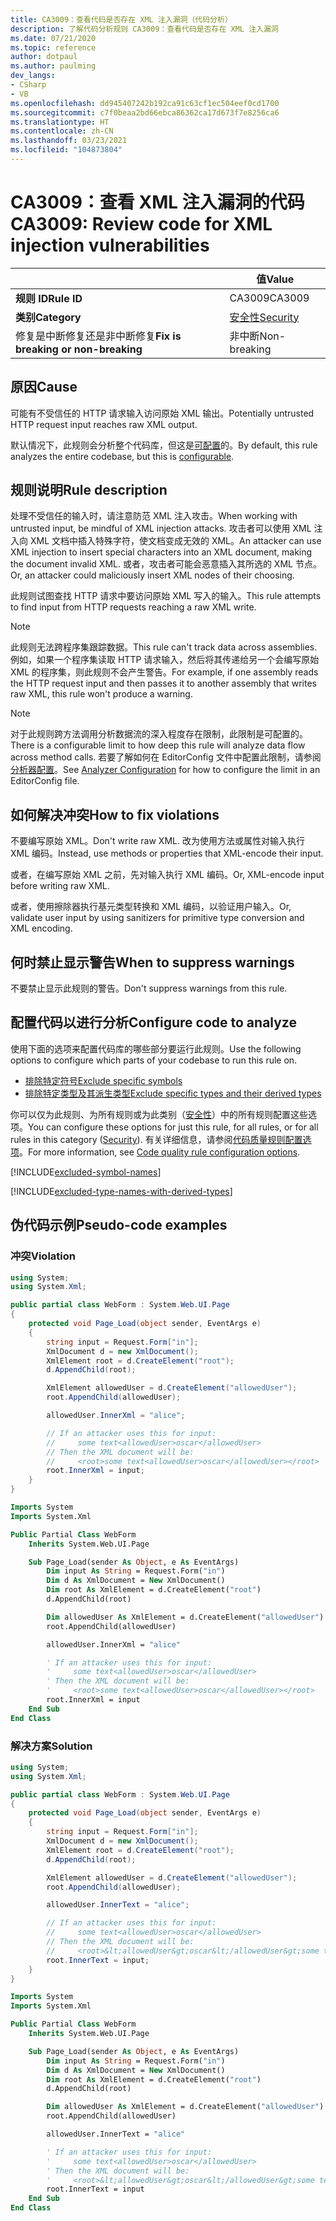 ```yaml
---
title: CA3009：查看代码是否存在 XML 注入漏洞（代码分析）
description: 了解代码分析规则 CA3009：查看代码是否存在 XML 注入漏洞
ms.date: 07/21/2020
ms.topic: reference
author: dotpaul
ms.author: paulming
dev_langs:
- CSharp
- VB
ms.openlocfilehash: dd945407242b192ca91c63cf1ec504eef0cd1700
ms.sourcegitcommit: c7f0beaa2bd66ebca86362ca17d673f7e8256ca6
ms.translationtype: HT
ms.contentlocale: zh-CN
ms.lasthandoff: 03/23/2021
ms.locfileid: "104873804"
---
```

# <a name="ca3009-review-code-for-xml-injection-vulnerabilities"></a><span data-ttu-id="f6c31-103">CA3009：查看 XML 注入漏洞的代码</span><span class="sxs-lookup"><span data-stu-id="f6c31-103">CA3009: Review code for XML injection vulnerabilities</span></span>

| | <span data-ttu-id="f6c31-104">值</span><span class="sxs-lookup"><span data-stu-id="f6c31-104">Value</span></span> |
|-|-|
| <span data-ttu-id="f6c31-105">**规则 ID**</span><span class="sxs-lookup"><span data-stu-id="f6c31-105">**Rule ID**</span></span> |<span data-ttu-id="f6c31-106">CA3009</span><span class="sxs-lookup"><span data-stu-id="f6c31-106">CA3009</span></span>|
| <span data-ttu-id="f6c31-107">**类别**</span><span class="sxs-lookup"><span data-stu-id="f6c31-107">**Category**</span></span> |[<span data-ttu-id="f6c31-108">安全性</span><span class="sxs-lookup"><span data-stu-id="f6c31-108">Security</span></span>](security-warnings.md)|
| <span data-ttu-id="f6c31-109">修复是中断修复还是非中断修复</span><span class="sxs-lookup"><span data-stu-id="f6c31-109">**Fix is breaking or non-breaking**</span></span> |<span data-ttu-id="f6c31-110">非中断</span><span class="sxs-lookup"><span data-stu-id="f6c31-110">Non-breaking</span></span>|

## <a name="cause"></a><span data-ttu-id="f6c31-111">原因</span><span class="sxs-lookup"><span data-stu-id="f6c31-111">Cause</span></span>

<span data-ttu-id="f6c31-112">可能有不受信任的 HTTP 请求输入访问原始 XML 输出。</span><span class="sxs-lookup"><span data-stu-id="f6c31-112">Potentially untrusted HTTP request input reaches raw XML output.</span></span>

<span data-ttu-id="f6c31-113">默认情况下，此规则会分析整个代码库，但这是[可配置](#configure-code-to-analyze)的。</span><span class="sxs-lookup"><span data-stu-id="f6c31-113">By default, this rule analyzes the entire codebase, but this is [configurable](#configure-code-to-analyze).</span></span>

## <a name="rule-description"></a><span data-ttu-id="f6c31-114">规则说明</span><span class="sxs-lookup"><span data-stu-id="f6c31-114">Rule description</span></span>

<span data-ttu-id="f6c31-115">处理不受信任的输入时，请注意防范 XML 注入攻击。</span><span class="sxs-lookup"><span data-stu-id="f6c31-115">When working with untrusted input, be mindful of XML injection attacks.</span></span> <span data-ttu-id="f6c31-116">攻击者可以使用 XML 注入向 XML 文档中插入特殊字符，使文档变成无效的 XML。</span><span class="sxs-lookup"><span data-stu-id="f6c31-116">An attacker can use XML injection to insert special characters into an XML document, making the document invalid XML.</span></span> <span data-ttu-id="f6c31-117">或者，攻击者可能会恶意插入其所选的 XML 节点。</span><span class="sxs-lookup"><span data-stu-id="f6c31-117">Or, an attacker could maliciously insert XML nodes of their choosing.</span></span>

<span data-ttu-id="f6c31-118">此规则试图查找 HTTP 请求中要访问原始 XML 写入的输入。</span><span class="sxs-lookup"><span data-stu-id="f6c31-118">This rule attempts to find input from HTTP requests reaching a raw XML write.</span></span>

> [!NOTE]
> <span data-ttu-id="f6c31-119">此规则无法跨程序集跟踪数据。</span><span class="sxs-lookup"><span data-stu-id="f6c31-119">This rule can't track data across assemblies.</span></span> <span data-ttu-id="f6c31-120">例如，如果一个程序集读取 HTTP 请求输入，然后将其传递给另一个会编写原始 XML 的程序集，则此规则不会产生警告。</span><span class="sxs-lookup"><span data-stu-id="f6c31-120">For example, if one assembly reads the HTTP request input and then passes it to another assembly that writes raw XML, this rule won't produce a warning.</span></span>

> [!NOTE]
> <span data-ttu-id="f6c31-121">对于此规则跨方法调用分析数据流的深入程度存在限制，此限制是可配置的。</span><span class="sxs-lookup"><span data-stu-id="f6c31-121">There is a configurable limit to how deep this rule will analyze data flow across method calls.</span></span> <span data-ttu-id="f6c31-122">若要了解如何在 EditorConfig 文件中配置此限制，请参阅[分析器配置](https://github.com/dotnet/roslyn-analyzers/blob/main/docs/Analyzer%20Configuration.md#dataflow-analysis)。</span><span class="sxs-lookup"><span data-stu-id="f6c31-122">See [Analyzer Configuration](https://github.com/dotnet/roslyn-analyzers/blob/main/docs/Analyzer%20Configuration.md#dataflow-analysis) for how to configure the limit in an EditorConfig file.</span></span>

## <a name="how-to-fix-violations"></a><span data-ttu-id="f6c31-123">如何解决冲突</span><span class="sxs-lookup"><span data-stu-id="f6c31-123">How to fix violations</span></span>

<span data-ttu-id="f6c31-124">不要编写原始 XML。</span><span class="sxs-lookup"><span data-stu-id="f6c31-124">Don't write raw XML.</span></span> <span data-ttu-id="f6c31-125">改为使用方法或属性对输入执行 XML 编码。</span><span class="sxs-lookup"><span data-stu-id="f6c31-125">Instead, use methods or properties that XML-encode their input.</span></span>

<span data-ttu-id="f6c31-126">或者，在编写原始 XML 之前，先对输入执行 XML 编码。</span><span class="sxs-lookup"><span data-stu-id="f6c31-126">Or, XML-encode input before writing raw XML.</span></span>

<span data-ttu-id="f6c31-127">或者，使用擦除器执行基元类型转换和 XML 编码，以验证用户输入。</span><span class="sxs-lookup"><span data-stu-id="f6c31-127">Or, validate user input by using sanitizers for primitive type conversion and XML encoding.</span></span>

## <a name="when-to-suppress-warnings"></a><span data-ttu-id="f6c31-128">何时禁止显示警告</span><span class="sxs-lookup"><span data-stu-id="f6c31-128">When to suppress warnings</span></span>

<span data-ttu-id="f6c31-129">不要禁止显示此规则的警告。</span><span class="sxs-lookup"><span data-stu-id="f6c31-129">Don't suppress warnings from this rule.</span></span>

## <a name="configure-code-to-analyze"></a><span data-ttu-id="f6c31-130">配置代码以进行分析</span><span class="sxs-lookup"><span data-stu-id="f6c31-130">Configure code to analyze</span></span>

<span data-ttu-id="f6c31-131">使用下面的选项来配置代码库的哪些部分要运行此规则。</span><span class="sxs-lookup"><span data-stu-id="f6c31-131">Use the following options to configure which parts of your codebase to run this rule on.</span></span>

- [<span data-ttu-id="f6c31-132">排除特定符号</span><span class="sxs-lookup"><span data-stu-id="f6c31-132">Exclude specific symbols</span></span>](#exclude-specific-symbols)
- [<span data-ttu-id="f6c31-133">排除特定类型及其派生类型</span><span class="sxs-lookup"><span data-stu-id="f6c31-133">Exclude specific types and their derived types</span></span>](#exclude-specific-types-and-their-derived-types)

<span data-ttu-id="f6c31-134">你可以仅为此规则、为所有规则或为此类别（[安全性](security-warnings.md)）中的所有规则配置这些选项。</span><span class="sxs-lookup"><span data-stu-id="f6c31-134">You can configure these options for just this rule, for all rules, or for all rules in this category ([Security](security-warnings.md)).</span></span> <span data-ttu-id="f6c31-135">有关详细信息，请参阅[代码质量规则配置选项](../code-quality-rule-options.md)。</span><span class="sxs-lookup"><span data-stu-id="f6c31-135">For more information, see [Code quality rule configuration options](../code-quality-rule-options.md).</span></span>

[!INCLUDE[excluded-symbol-names](~/includes/code-analysis/excluded-symbol-names.md)]

[!INCLUDE[excluded-type-names-with-derived-types](~/includes/code-analysis/excluded-type-names-with-derived-types.md)]

## <a name="pseudo-code-examples"></a><span data-ttu-id="f6c31-136">伪代码示例</span><span class="sxs-lookup"><span data-stu-id="f6c31-136">Pseudo-code examples</span></span>

### <a name="violation"></a><span data-ttu-id="f6c31-137">冲突</span><span class="sxs-lookup"><span data-stu-id="f6c31-137">Violation</span></span>

```csharp
using System;
using System.Xml;

public partial class WebForm : System.Web.UI.Page
{
    protected void Page_Load(object sender, EventArgs e)
    {
        string input = Request.Form["in"];
        XmlDocument d = new XmlDocument();
        XmlElement root = d.CreateElement("root");
        d.AppendChild(root);

        XmlElement allowedUser = d.CreateElement("allowedUser");
        root.AppendChild(allowedUser);

        allowedUser.InnerXml = "alice";

        // If an attacker uses this for input:
        //     some text<allowedUser>oscar</allowedUser>
        // Then the XML document will be:
        //     <root>some text<allowedUser>oscar</allowedUser></root>
        root.InnerXml = input;
    }
}
```

```vb
Imports System
Imports System.Xml

Public Partial Class WebForm
    Inherits System.Web.UI.Page

    Sub Page_Load(sender As Object, e As EventArgs)
        Dim input As String = Request.Form("in")
        Dim d As XmlDocument = New XmlDocument()
        Dim root As XmlElement = d.CreateElement("root")
        d.AppendChild(root)

        Dim allowedUser As XmlElement = d.CreateElement("allowedUser")
        root.AppendChild(allowedUser)

        allowedUser.InnerXml = "alice"

        ' If an attacker uses this for input:
        '     some text<allowedUser>oscar</allowedUser>
        ' Then the XML document will be:
        '     <root>some text<allowedUser>oscar</allowedUser></root>
        root.InnerXml = input
    End Sub
End Class
```

### <a name="solution"></a><span data-ttu-id="f6c31-138">解决方案</span><span class="sxs-lookup"><span data-stu-id="f6c31-138">Solution</span></span>

```csharp
using System;
using System.Xml;

public partial class WebForm : System.Web.UI.Page
{
    protected void Page_Load(object sender, EventArgs e)
    {
        string input = Request.Form["in"];
        XmlDocument d = new XmlDocument();
        XmlElement root = d.CreateElement("root");
        d.AppendChild(root);

        XmlElement allowedUser = d.CreateElement("allowedUser");
        root.AppendChild(allowedUser);

        allowedUser.InnerText = "alice";

        // If an attacker uses this for input:
        //     some text<allowedUser>oscar</allowedUser>
        // Then the XML document will be:
        //     <root>&lt;allowedUser&gt;oscar&lt;/allowedUser&gt;some text<allowedUser>alice</allowedUser></root>
        root.InnerText = input;
    }
}
```

```vb
Imports System
Imports System.Xml

Public Partial Class WebForm
    Inherits System.Web.UI.Page

    Sub Page_Load(sender As Object, e As EventArgs)
        Dim input As String = Request.Form("in")
        Dim d As XmlDocument = New XmlDocument()
        Dim root As XmlElement = d.CreateElement("root")
        d.AppendChild(root)

        Dim allowedUser As XmlElement = d.CreateElement("allowedUser")
        root.AppendChild(allowedUser)

        allowedUser.InnerText = "alice"

        ' If an attacker uses this for input:
        '     some text<allowedUser>oscar</allowedUser>
        ' Then the XML document will be:
        '     <root>&lt;allowedUser&gt;oscar&lt;/allowedUser&gt;some text<allowedUser>alice</allowedUser></root>
        root.InnerText = input
    End Sub
End Class
```
